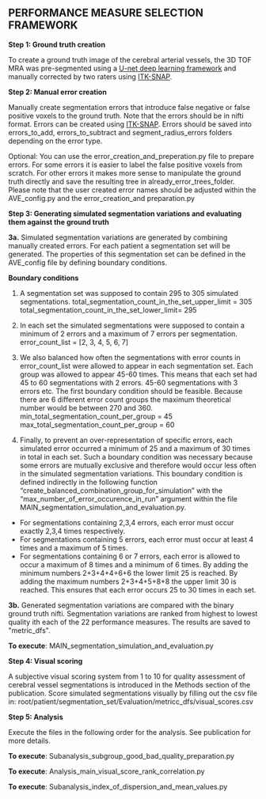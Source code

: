 
## PERFORMANCE MEASURE SELECTION FRAMEWORK

**Step 1: Ground truth creation**

To create a ground truth image of the cerebral arterial vessels, the 3D TOF MRA was pre-segmented using a [U-net deep learning framework](https://www.frontiersin.org/articles/10.3389/fnins.2019.00097/full)  and manually corrected by two raters using [ITK-SNAP](http://www.itksnap.org/).

**Step 2: Manual error creation**

Manually create segmentation errors that introduce false negative or false positive voxels to the ground truth. Note that the errors should be in nifti format. Errors can be created using [ITK-SNAP](http://www.itksnap.org/). Errors should be saved into errors_to_add, errors_to_subtract and segment_radius_errors folders depending on the error type. 

Optional: You can use the error_creation_and_preperation.py file to prepare errors. For some errors it is easier to label the false positive voxels from scratch. For other errors it makes more sense to manipulate the ground truth directly and save the resulting tree in already_error_trees_folder. Please note that the user created error names should be adjusted within the AVE_config.py and the error_creation_and preparation.py

**Step 3: Generating simulated segmentation variations and evaluating them against the ground truth**

**3a.** Simulated segmentation variations are generated by combining manually created errors.  For each patient a segmentation set will be generated. The properties of this segmentation set can be defined in the AVE_config file by defining boundary conditions. 


**Boundary conditions**

1. A segmentation set was supposed to contain 295 to 305 simulated segmentations. 
total_segmentation_count_in_the_set_upper_limit = 305
total_segmentation_count_in_the_set_lower_limit= 295 

2. In each set the simulated segmentations were supposed to contain a minimum of 2 errors and a maximum of 7 errors per segmentation. 
error_count_list = [2, 3, 4, 5, 6, 7]
3. We also balanced how often the segmentations with error counts in error_count_list were allowed to appear in each segmentation set. Each group was allowed to appear 45-60 times. This means that each set had 45 to 60 segmentations with 2 errors. 45-60 segmentations with 3 errors etc. The first boundary condition should be feasible. Because there are 6 different error count groups the maximum theoretical number would be between 270  and 360.
min_total_segmentation_count_per_group = 45
max_total_segmentation_count_per_group = 60

4. Finally, to prevent an over-representation of specific errors, each simulated error occurred a minimum of 25 and a maximum of 30 times in total in each set. Such a boundary condition was necessary because some errors are mutually exclusive and therefore would occur less often in the simulated segmentation variations. This boundary condition is defined indirectly in the following function “create_balanced_combination_group_for_simulation” with the “max_number_of_error_occurence_in_run” argument within the file  MAIN_segmentation_simulation_and_evaluation.py. 
- For segmentations containing 2,3,4 errors, each error must occur exactly 2,3,4 times respectively. 
- For segmentations containing 5 errors, each error must occur at least 4 times and a maximum of 5 times.
- For segmentations containing 6 or 7 errors, each error  is allowed to occur a maximum of 8 times and a minimum of 6 times.
By adding the minimum numbers 2+3+4+4+6+6 the lower limit 25 is reached. 
By adding the maximum numbers 2+3+4+5+8+8 the upper limit 30 is reached. 
This ensures that each error occurs 25 to 30 times in each set. 

**3b.** Generated segmentation variations are compared with the binary ground truth nifti. Segmentation variations are ranked from highest to lowest quality ith each of the 22 performance measures. The results are saved to "metric_dfs".

**To execute**: MAIN_segmentation_simulation_and_evaluation.py

**Step 4: Visual scoring**

A subjective visual scoring system from 1 to 10 for quality assessment of cerebral vessel segmentations is introduced in the Methods section of the publication. Score simulated segmentations visually by filling out the csv file in:
root/patient/segmentation_set/Evaluation/metricc_dfs/visual_scores.csv


**Step 5: Analysis**

Execute the files in the following order for the analysis. See publication for more details. 

**To execute**: Subanalysis_subgroup_good_bad_quality_preparation.py

**To execute**: Analysis_main_visual_score_rank_correlation.py

**To execute**: Subanalysis_index_of_dispersion_and_mean_values.py

